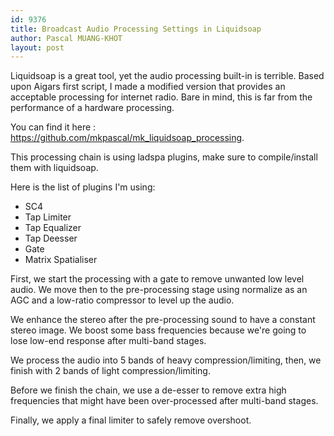 ```yaml
---
id: 9376
title: Broadcast Audio Processing Settings in Liquidsoap
author: Pascal MUANG-KHOT
layout: post
---
```


Liquidsoap is a great tool, yet the audio processing built-in is terrible. Based upon Aigars first script, I made a modified version that provides an acceptable processing for internet radio. Bare in mind, this is far from the performance of a hardware processing. 

You can find it here : <a href="https://github.com/mkpascal/mk_liquidsoap_processing">https://github.com/mkpascal/mk_liquidsoap_processing</a>.

This processing chain is using ladspa plugins, make sure to compile/install them with liquidsoap. 

Here is the list of plugins I'm using:
<ul><li>SC4</li>
<li>Tap Limiter</li>
<li>Tap Equalizer</li>
<li>Tap Deesser</li>
<li>Gate</li>
<li>Matrix Spatialiser</li></ul>

First, we start the processing with a gate to remove unwanted low level audio. We move then to the pre-processing stage using normalize as an AGC and a low-ratio compressor to level up the audio.

We enhance the stereo after the pre-processing sound to have a constant stereo image. We boost some bass frequencies because we're going to lose low-end response after multi-band stages.

We process the audio into 5 bands of heavy compression/limiting, then, we finish with 2 bands of light compression/limiting.

Before we finish the chain, we use a de-esser to remove extra high frequencies that might have been over-processed after multi-band stages.

Finally, we apply a final limiter to safely remove overshoot.
